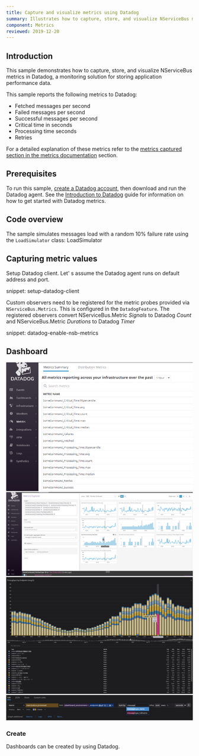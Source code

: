 ```yaml
---
title: Capture and visualize metrics using Datadog
summary: Illustrates how to capture, store, and visualize NServiceBus metrics in Datadog.
component: Metrics
reviewed: 2019-12-20
---
```


## Introduction

This sample demonstrates how to capture, store, and visualize NServiceBus metrics in Datadog, a monitoring solution for storing application performance data.

This sample reports the following metrics to Datadog:

 * Fetched messages per second 
 * Failed messages per second
 * Successful messages per second
 * Critical time in seconds
 * Processing time seconds
 * Retries


For a detailed explanation of these metrics refer to the [metrics captured section in the metrics documentation](/monitoring/metrics/definitions.md) section.


## Prerequisites

To run this sample, [create a Datadog account](https://app.datadoghq.com/signup), then download and run the Datadog agent.
See the [Introduction to Datadog](https://docs.datadoghq.com/getting_started/) guide for information on how to get started with Datadog metrics.


## Code overview

The sample simulates messages load with a random 10% failure rate using the `LoadSimulator` class: LoadSimulator

## Capturing metric values

Setup Datadog client. Let' s assume the Datadog agent runs on default address and port.

snippet: setup-datadog-client

Custom observers need to be registered for the metric probes provided via `NServiceBus.Metrics`. This is configured in the `DatadogFeature`. The registered observers convert NServiceBus.Metric *Signals* to Datadog *Count* and NServiceBus.Metric *Durations* to Datadog *Timer* 

snippet: datadog-enable-nsb-metrics

## Dashboard
![metrics summary](metrics-summary.png)
![dashboard](dashboard.png)
![throughput by endpoint](throughput-by-endpoint.png)
![timeseries configuration](timeseries-configuration.png)

### Create

Dashboards can be created by using Datadog.
